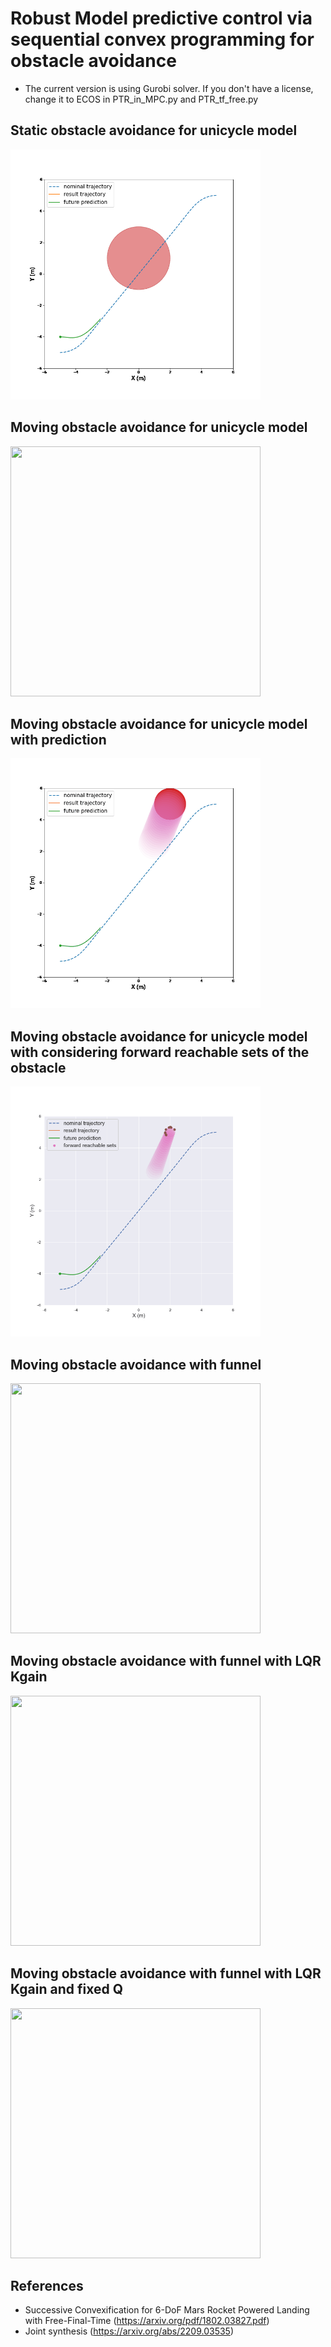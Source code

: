 # Robust Model predictive control via sequential convex programming for obstacle avoidance
 - The current version is using Gurobi solver. If you don't have a license, change it to ECOS in PTR_in_MPC.py and PTR_tf_free.py

## Static obstacle avoidance for unicycle model
<img src="images/MPC_static_obstacle.gif" width="400" height="400">

## Moving obstacle avoidance for unicycle model
<img src="images/MPC_moving_obstacle_reactive.gif" width="400" height="400">

## Moving obstacle avoidance for unicycle model with prediction
<img src="images/MPC_moving_obstacle_proactive.gif" width="400" height="400">

## Moving obstacle avoidance for unicycle model with considering forward reachable sets of the obstacle 
<img src="images/MPC_moving_obstacle_Ellipse_extreme.gif" width="400" height="400">

## Moving obstacle avoidance with funnel
<img src="images/MPC_with_funnel_Q_K" width="400" height="400">

## Moving obstacle avoidance with funnel with LQR Kgain
<img src="images/MPC_with_funnel_Q_LQR_K" width="400" height="400">

## Moving obstacle avoidance with funnel with LQR Kgain and fixed Q
<img src="images/MPC_with_funnel_LQR_K_fix_Q" width="400" height="400">

## References
* Successive Convexification for 6-DoF Mars
Rocket Powered Landing with Free-Final-Time (https://arxiv.org/pdf/1802.03827.pdf)
* Joint synthesis (https://arxiv.org/abs/2209.03535)


